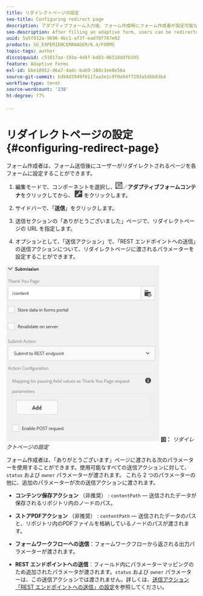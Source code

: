 ```yaml
---
title: リダイレクトページの設定
seo-title: Configuring redirect page
description: アダプティブフォーム入力後、フォーム作成時にフォーム作成者が設定可能な Web ページへ、ユーザーをリダイレクトさせることができます。
seo-description: After filling an adaptive form, users can be redirected to a webpage that form authors can configure while creating the form.
uuid: 5a5f912a-9696-4bc1-af3f-ead78f767e02
products: SG_EXPERIENCEMANAGER/6.4/FORMS
topic-tags: author
discoiquuid: c51817aa-193a-4d4f-bd83-06518ddfb395
feature: Adaptive Forms
exl-id: bbe10952-d6a7-4adc-bab9-388c1ee8e56a
source-git-commit: bd94d3949f0117aa3e1c9f0e84f7293a5d6b03b4
workflow-type: tm+mt
source-wordcount: '238'
ht-degree: 77%

---
```


# リダイレクトページの設定 {#configuring-redirect-page}

フォーム作成者は、フォーム送信後にユーザーがリダイレクトされるページを各フォームに設定することができます。

1. 編集モードで、コンポーネントを選択し、![フィールドレベル](assets/field-level.png)／**アダプティブフォームコンテナ**&#x200B;をクリックしてから、 ![cmppr](assets/cmppr.png) をクリックします。

1. サイドバーで、「**送信**」をクリックします。

1. 送信セクションの「ありがとうございました」ページで、リダイレクトページの URL を指定します。
1. オプションとして、「送信アクション」で、「REST エンドポイントへの送信」の送信アクションについて、リダイレクトページに渡されるパラメーターを設定することができます。

![リダイレクトページ設定](assets/thank-you-setting-1.png)
**図：** *リダイレクトページの設定*

フォーム作成者は、「ありがとうございます」ページに渡される次のパラメーターを使用することができます。使用可能なすべての送信アクションに対して、 `status` および `owner` パラメーターが渡されます。 これら 2 つのパラメーターの他に、追加のパラメーターが次の送信アクションに渡されます。

* **コンテンツ保存アクション** （非推奨） : `contentPath` — 送信されたデータが保存されるリポジトリ内のノードのパス。

* **ストアPDFアクション** （非推奨） : `contentPath` — 送信されたデータのパスと、リポジトリ内のPDFファイルを格納しているノードのパスが渡されます。

* **フォームワークフローへの送信**：フォームワークフローから返される出力パラメーターが渡されます。

* **REST エンドポイントへの送信**：フィールド内にパラメーターマッピングのため追加されたパラメータが渡されます。`status` および `owner` パラメーターは、この送信アクションでは渡されません。詳しくは、[送信アクション「REST エンドポイントへの送信」の設定](/help/forms/using/configuring-submit-actions.md)を参照してください。 
